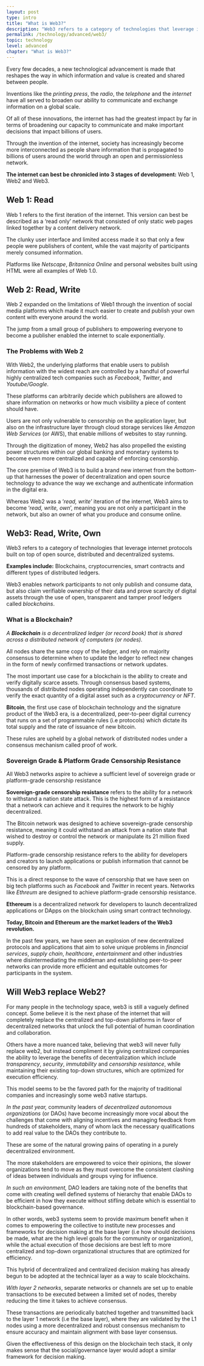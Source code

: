 ```yaml
---
layout: post
type: intro
title: "What is Web3?"
description: "Web3 refers to a category of technologies that leverage internet protocols built on top of open source, distributed and decentralized systems."
permalink: /technology/advanced/web3/
topic: technology
level: advanced
chapter: "What is Web3?"
---
```


<p></p>

Every few decades, a new technological advancement is made that reshapes the way in which information and value is created and shared between people.

Inventions like the _printing press_, the _radio_, the _telephone_ and the _internet_ have all served to broaden our ability to communicate and exchange information on a global scale.

Of all of these innovations, the internet has had the greatest impact by far in terms of broadening our capacity to communicate and make important decisions that impact billions of users.

Through the invention of the internet, society has increasingly become more interconnected as people share information that is propagated to billions of users around the world through an open and permissionless network.

**The internet can best be chronicled into 3 stages of development:** Web 1, Web2 and Web3.

## Web 1: Read

Web 1 refers to the first iteration of the internet. This version can best be described as a ‘read only’ network that consisted of only static web pages linked together by a content delivery network.

The clunky user interface and limited access made it so that only a few people were publishers of content, while the vast majority of participants merely consumed information.

Platforms like _Netscape_, _Britannica Online_ and personal websites built using HTML were all examples of Web 1.0.

## Web 2: Read, Write

Web 2 expanded on the limitations of Web1 through the invention of social media platforms which made it much easier to create and publish your own content with everyone around the world.

The jump from a small group of publishers to empowering everyone to become a publisher enabled the internet to scale exponentially.

### The Problems with Web 2

With Web2, the underlying platforms that enable users to publish information with the widest reach are controlled by a handful of powerful highly centralized tech companies such as _Facebook_, _Twitter_, and _Youtube/Google_.

These platforms can arbitrarily decide which publishers are allowed to share information on networks or how much visibility a piece of content should have.

Users are not only vulnerable to censorship on the application layer, but also on the infrastructure layer through cloud storage services like _Amazon Web Services_ (or AWS), that enable millions of websites to stay running.

Through the digitization of money, Web2 has also propelled the existing power structures within our global banking and monetary systems to become even more centralized and capable of enforcing censorship.

The core premise of Web3 is to build a brand new internet from the bottom-up that harnesses the power of decentralization and open source technology to advance the way we exchange and authenticate information in the digital era.

Whereas Web2 was a ‘_read, write_’ iteration of the internet, Web3 aims to become ‘_read, write, own_’, meaning you are not only a participant in the network, but also an owner of what you produce and consume online.

## Web3: Read, Write, Own

Web3 refers to a category of technologies that leverage internet protocols built on top of open source, distributed and decentralized systems.

**Examples include:** Blockchains, cryptocurrencies, smart contracts and different types of distributed ledgers.

Web3 enables network participants to not only publish and consume data, but also claim verifiable ownership of their data and prove scarcity of digital assets through the use of open, transparent and tamper proof ledgers called _blockchains_.

### What is a Blockchain?

_A **Blockchain** is a decentralized ledger (or record book) that is shared across a distributed network of computers (or nodes)._

All nodes share the same copy of the ledger, and rely on majority consensus to determine when to update the ledger to reflect new changes in the form of newly confirmed transactions or network updates.

The most important use case for a blockchain is the ability to create and verify digitally scarce assets. Through consensus based systems, thousands of distributed nodes operating independently can coordinate to verify the exact quantity of a digital asset such as a _cryptocurrency_ or _NFT_.

**Bitcoin**, the first use case of blockchain technology and the signature product of the Web3 era, is a decentralized, peer-to-peer digital currency that runs on a set of programmable rules (i.e protocols) which dictate its total supply and the rate of issuance of new bitcoin.

These rules are upheld by a global network of distributed nodes under a consensus mechanism called proof of work.

### Sovereign Grade & Platform Grade Censorship Resistance

All Web3 networks aspire to achieve a sufficient level of sovereign grade or platform-grade censorship resistance

**Sovereign-grade censorship resistance** refers to the ability for a network to withstand a nation state attack. This is the highest form of a resistance that a network can achieve and it requires the network to be highly decentralized.

The Bitcoin network was designed to achieve sovereign-grade censorship resistance, meaning it could withstand an attack from a nation state that wished to destroy or control the network or manipulate its 21 million fixed supply.

Platform-grade censorship resistance refers to the ability for developers and creators to launch applications or publish information that cannot be censored by any platform.

This is a direct response to the wave of censorship that we have seen on big tech platforms such as _Facebook_ and _Twitter_ in recent years. Networks like _Ethreum_ are designed to achieve platform-grade censorship resistance.

**Ethereum** is a decentralized network for developers to launch decentralized applications or DApps on the blockchain using smart contract technology.

**Today, Bitcoin and Ethereum are the market leaders of the Web3 revolution.**

In the past few years, we have seen an explosion of new decentralized protocols and applications that aim to solve unique problems in _financial services_, _supply chain_, _healthcare_, _entertainment_ and other industries where disintermediating the middleman and establishing peer-to-peer networks can provide more efficient and equitable outcomes for participants in the system.

## Will Web3 replace Web2?

For many people in the technology space, web3 is still a vaguely defined concept. Some believe it is the next phase of the internet that will completely replace the centralized and top-down platforms in favor of decentralized networks that unlock the full potential of human coordination and collaboration.

Others have a more nuanced take, believing that web3 will never fully replace web2, but instead compliment it by giving centralized companies the ability to leverage the benefits of decentralization which include _transparency_, _security_, _immutability_ and _censorship resistance_, while maintaining their existing top-down structures, which are optimized for execution efficiency.

This model seems to be the favored path for the majority of traditional companies and increasingly some web3 native startups.

_In the past year,_ community leaders of _decentralized autonomous organizations_ (or DAOs) have become increasingly more vocal about the challenges that come with aligning incentives and managing feedback from hundreds of stakeholders, many of whom lack the necessary qualifications to add real value to the DAOs they contribute to.

These are some of the natural growing pains of operating in a purely decentralized environment.

The more stakeholders are empowered to voice their opinions, the slower organizations tend to move as they must overcome the consistent clashing of ideas between individuals and groups vying for influence.

_In such an environment,_ DAO leaders are taking note of the benefits that come with creating well defined systems of hierarchy that enable DAOs to be efficient in how they execute without stifling debate which is essential to blockchain-based governance.

In other words, web3 systems seem to provide maximum benefit when it comes to empowering the collective to institute new processes and frameworks for decision making at the base layer (i.e how should decisions be made, what are the high level goals for the community or organization), while the actual execution of those decisions are best left to more centralized and top-down organizational structures that are optimized for efficiency.

This hybrid of decentralized and centralized decision making has already begun to be adopted at the technical layer as a way to scale blockchains.

_With layer 2 networks_, separate networks or channels are set up to enable transactions to be executed between a limited set of nodes, thereby reducing the time it takes to achieve consensus.

These transactions are periodically batched together and transmitted back to the layer 1 network (i.e the base layer), where they are validated by the L1 nodes using a more decentralized and robust consensus mechanism to ensure accuracy and maintain alignment with base layer consensus.

Given the effectiveness of this design on the blockchain tech stack, it only makes sense that the social/governance layer would adopt a similar framework for decision making.
